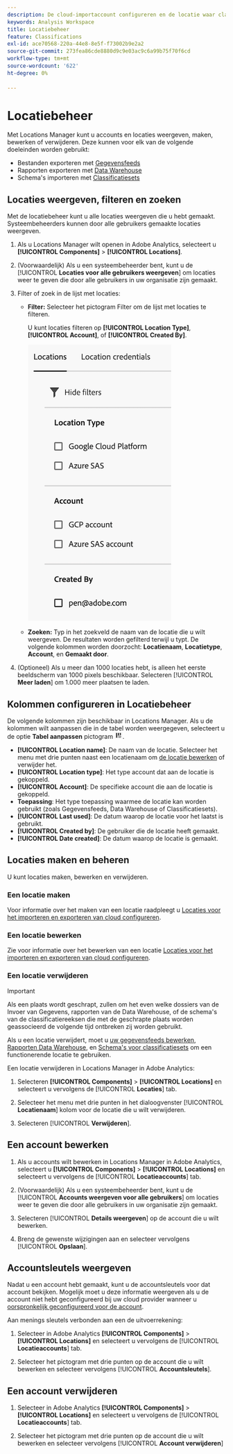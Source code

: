 ```yaml
---
description: De cloud-importaccount configureren en de locatie waar classificatiegegevens kunnen worden geüpload
keywords: Analysis Workspace
title: Locatiebeheer
feature: Classifications
exl-id: ace70568-220a-44e8-8e5f-f73002b9e2a2
source-git-commit: 273fea86cde8880d9c9e03ac9c6a99b75f70f6cd
workflow-type: tm+mt
source-wordcount: '622'
ht-degree: 0%

---
```


# Locatiebeheer

Met Locations Manager kunt u accounts en locaties weergeven, maken, bewerken of verwijderen. Deze kunnen voor elk van de volgende doeleinden worden gebruikt:

* Bestanden exporteren met [Gegevensfeeds](/help/export/analytics-data-feed/create-feed.md)
* Rapporten exporteren met [Data Warehouse](/help/export/data-warehouse/create-request/dw-request-report-destinations.md)
* Schema&#39;s importeren met [Classificatiesets](/help/components/classifications/sets/overview.md)

## Locaties weergeven, filteren en zoeken

Met de locatiebeheer kunt u alle locaties weergeven die u hebt gemaakt. Systeembeheerders kunnen door alle gebruikers gemaakte locaties weergeven.

1. Als u Locations Manager wilt openen in Adobe Analytics, selecteert u **[!UICONTROL Components]** > **[!UICONTROL Locations]**.

1. (Voorwaardelijk) Als u een systeembeheerder bent, kunt u de [!UICONTROL **Locaties voor alle gebruikers weergeven**] om locaties weer te geven die door alle gebruikers in uw organisatie zijn gemaakt. <!-- Maybe add a screenshot? This is new functionality -->

1. Filter of zoek in de lijst met locaties:

   * **Filter:** Selecteer het pictogram Filter om de lijst met locaties te filteren.

     U kunt locaties filteren op **[!UICONTROL Location Type]**, **[!UICONTROL Account]**, of **[!UICONTROL Created By]**.

     ![Locatiefilters](assets/locations-filters.png)

   * **Zoeken:** Typ in het zoekveld de naam van de locatie die u wilt weergeven. De resultaten worden gefilterd terwijl u typt. De volgende kolommen worden doorzocht: **Locatienaam**, **Locatietype**, **Account**, en **Gemaakt door**.

1. (Optioneel) Als u meer dan 1000 locaties hebt, is alleen het eerste beeldscherm van 1000 pixels beschikbaar. Selecteren [!UICONTROL **Meer laden**] om 1.000 meer plaatsen te laden.

## Kolommen configureren in Locatiebeheer

De volgende kolommen zijn beschikbaar in Locations Manager. Als u de kolommen wilt aanpassen die in de tabel worden weergegeven, selecteert u de optie **Tabel aanpassen** pictogram ![Tabelpictogram aanpassen](assets/customize-table-icon.png).

* **[!UICONTROL Location name]**: De naam van de locatie. Selecteer het menu met drie punten naast een locatienaam om [de locatie bewerken](/help/components/locations/configure-import-locations.md) of verwijder het.
* **[!UICONTROL Location type]**: Het type account dat aan de locatie is gekoppeld.
* **[!UICONTROL Account]**: De specifieke account die aan de locatie is gekoppeld.
* **Toepassing**: Het type toepassing waarmee de locatie kan worden gebruikt (zoals Gegevensfeeds, Data Warehouse of Classificatiesets).
* **[!UICONTROL Last used]**: De datum waarop de locatie voor het laatst is gebruikt.
* **[!UICONTROL Created by]**: De gebruiker die de locatie heeft gemaakt.
* **[!UICONTROL Date created]**: De datum waarop de locatie is gemaakt.

## Locaties maken en beheren

U kunt locaties maken, bewerken en verwijderen.

### Een locatie maken

Voor informatie over het maken van een locatie raadpleegt u [Locaties voor het importeren en exporteren van cloud configureren](/help/components/locations/configure-import-locations.md).

<!-- Do I need to add some steps here about how to create a location and then assign that location to be used with DF, DW, or Classifications sets? Need to hear back from Ron and team whether we are including this functionality -->

### Een locatie bewerken

Zie voor informatie over het bewerken van een locatie [Locaties voor het importeren en exporteren van cloud configureren](/help/components/locations/configure-import-locations.md).

### Een locatie verwijderen

>[!IMPORTANT]
>
>Als een plaats wordt geschrapt, zullen om het even welke dossiers van de Invoer van Gegevens, rapporten van de Data Warehouse, of de schema&#39;s van de classificatiereeksen die met de geschrapte plaats worden geassocieerd de volgende tijd ontbreken zij worden gebruikt.
>
>Als u een locatie verwijdert, moet u [uw gegevensfeeds bewerken](/help/export/analytics-data-feed/create-feed.md), [Rapporten Data Warehouse](/help/export/data-warehouse/create-request/dw-request-report-destinations.md), en [Schema&#39;s voor classificatiesets](/help/components/classifications/sets/manage/schema.md) om een functionerende locatie te gebruiken.

Een locatie verwijderen in Locations Manager in Adobe Analytics:

1. Selecteren **[!UICONTROL Components]** > **[!UICONTROL Locations]** en selecteert u vervolgens de [!UICONTROL **Locaties**] tab.

1. Selecteer het menu met drie punten in het dialoogvenster [!UICONTROL **Locatienaam**] kolom voor de locatie die u wilt verwijderen.

1. Selecteren [!UICONTROL **Verwijderen**].

## Een account bewerken

1. Als u accounts wilt bewerken in Locations Manager in Adobe Analytics, selecteert u **[!UICONTROL Components]** > **[!UICONTROL Locations]** en selecteert u vervolgens de [!UICONTROL **Locatieaccounts**] tab.

1. (Voorwaardelijk) Als u een systeembeheerder bent, kunt u de [!UICONTROL **Accounts weergeven voor alle gebruikers**] om locaties weer te geven die door alle gebruikers in uw organisatie zijn gemaakt. <!-- Maybe add a screenshot? This is new functionality -->


1. Selecteren [!UICONTROL **Details weergeven**] op de account die u wilt bewerken.

1. Breng de gewenste wijzigingen aan en selecteer vervolgens [!UICONTROL **Opslaan**].

## Accountsleutels weergeven

Nadat u een account hebt gemaakt, kunt u de accountsleutels voor dat account bekijken. Mogelijk moet u deze informatie weergeven als u de account niet hebt geconfigureerd bij uw cloud provider wanneer u [oorspronkelijk geconfigureerd voor de account](/help/components/locations/configure-import-accounts.md).

Aan menings sleutels verbonden aan een de uitvoerrekening:

1. Selecteer in Adobe Analytics **[!UICONTROL Components]** > **[!UICONTROL Locations]** en selecteert u vervolgens de [!UICONTROL **Locatieaccounts**] tab.

1. Selecteer het pictogram met drie punten op de account die u wilt bewerken en selecteer vervolgens [!UICONTROL **Accountsleutels**].

## Een account verwijderen

1. Selecteer in Adobe Analytics **[!UICONTROL Components]** > **[!UICONTROL Locations]** en selecteert u vervolgens de [!UICONTROL **Locatieaccounts**] tab.

1. Selecteer het pictogram met drie punten op de account die u wilt bewerken en selecteer vervolgens [!UICONTROL **Account verwijderen**]
